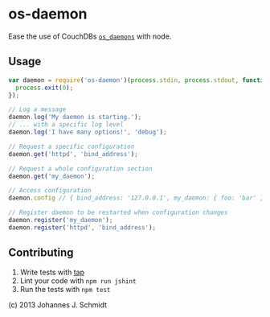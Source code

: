 os-daemon
=========
Ease the use of CouchDBs
[`os_daemons`](http://docs.couchdb.org/en/latest/config/externals.html) with node.

Usage
-----
```js
var daemon = require('os-daemon')(process.stdin, process.stdout, function() {
  process.exit(0);
});

// Log a message
daemon.log('My daemon is starting.');
// ... with a specific log level
daemon.log('I have many options!', 'debug');

// Request a specific configuration
daemon.get('httpd', 'bind_address');

// Request a whole configuration section
daemon.get('my_daemon');

// Access configuration
daemon.config // { bind_address: '127.0.0.1', my_daemon: { foo: 'bar' } }

// Register daemon to be restarted when configuration changes
daemon.register('my_daemon');
daemon.register('httpd', 'bind_address');
```

Contributing
------------
1. Write tests with [tap](https://github.com/isaacs/node-tap)
2. Lint your code with `npm run jshint`
3. Run the tests with `npm test`

(c) 2013 Johannes J. Schmidt
